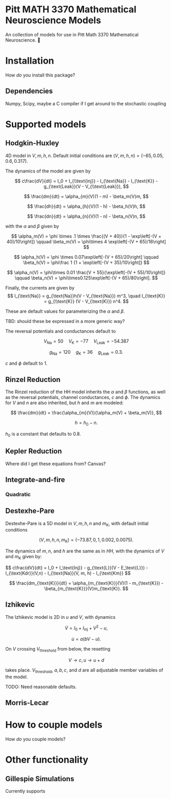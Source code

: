 # Pitt MATH 3370 Mathematical Neuroscience Models

An collection of models for use in Pitt Math 3370 Mathematical Neuroscience. :brain:

# Installation
How *do* you install this package?

## Dependencies

Numpy, Scipy, maybe a C compiler if I get around to the stochastic coupling

# Supported models
## Hodgkin-Huxley
4D model in $V, m, h, n$. Default initial conditions are $(V, m, h, n) = (-65,
0.05, 0.6, 0.317)$. 

The dynamics of the model are given by

$$
c\frac{dV}{dt} = I_0 + I_{\\text{inj}} - I_{\text{Na}} - I_{\text{K}} -
g_{\text{Leak}}(V - V_{\\text{Leak}}),
$$

$$
\frac{dm}{dt} = \alpha_{m}(V)(1 - m) - \beta_m(V)m,
$$

$$
\frac{dh}{dt} = \alpha_{h}(V)(1 - h) - \beta_h(V)h,
$$

$$
\frac{dn}{dt} = \alpha_{n}(V)(1 - n) - \beta_n(V)n,
$$

with the $\alpha$ and $\beta$ given by

$$
\alpha_m(V) = \phi \times .1 \times \frac{(V + 40)}{1 - \exp\left[-(V +
40)/10\right]}
\qquad
\beta_m(V) = \phi\times 4 \exp\left[-(V + 65)/18\right]
$$

$$
\alpha_h(V) = \phi \times 0.07\exp\left[-(V + 65)/20\right]
\qquad 
\beta_h(V) = \phi\frac 1 {1 + \exp\left[-(V + 35)/10\right]}
$$

$$
\alpha_n(V) = \phi\times 0.01 \frac{V + 55}{\exp\left[-(V + 55)/10\right]}
\qquad
\beta_n(V) = \phi\times0.125\exp\left[-(V + 65)/80\right].
$$

Finally, the currents are given by
$$
I_{\text{Na}} = g_{\text{Na}}h(V - V_{\text{Na}}) m^3, 
\quad 
I_{\text{K}} = g_{\\text{K}} (V - V_{\text{K}}) n^4.
$$



These are default values for parameterizing the $\alpha$ and $\beta$. 

TBD: should these be expressed in a more generic way? 

The reversal potentials and conductances default to

$$
V_{\text{Na}} = 50 \quad V_{\text{K}} = -77 \quad V_{\text{Leak}} = -54.387
$$

$$
g_{\text{Na}} = 120 \quad g_{\text{K}} = 36 \quad g_{\text{Leak}} = 0.3.
$$

$c$ and $\phi$ default to 1. 

## Rinzel Reduction

The Rinzel reduction of the HH model inherits the $\alpha$ and $\beta$
functions, as well as the reversal potentials, channel conductances, $c$ and
$\phi$. The dynamics for $V$ and $n$ are also inherited, but $h$ and $m$ are
modeled: 

$$
\frac{dm}{dt} = \frac{\alpha_{m}(V)}{\alpha_m(V) + \beta_m(V)},
$$

$$
h = h_0 - n.
$$

$h_0$ is a constant that defaults to 0.8.

## Kepler Reduction

Where did I get these equations from? Canvas?

## Integrate-and-fire
### Quadratic

## Destexhe-Pare

Destexhe-Pare is a 5D model in $V, m, h, n$ and $m_{\text{K}}$, with default
initial conditions 

$$
(V, m, h, n, m_{\text{K}}) = (-73.87,0,1,0.002,0.0075).
$$

The dynamics of $m, n,$ and $h$ are the same as in $HH$, with the dynamics of
$V$ and $m_{\text{K}}$ given by:

$$
c\frac{dV}{dt} = I_0 + I_\text{Inj}} - g_{\text{L}}(V - E_\text{L}}) -
I_{\text{Kdr}}(V,n) - I_{\text{Na}}(V, m, h) - I_{\text{Km}}
$$

$$
\frac{dm_{\text{K}}}{dt} = \alpha_{m_{\text{K}}}(V)(1 - m_{\text{K}}) - \beta_{m_{\text{K}}}(V)m_{\text{K}}.
$$

## Izhikevic

The Izhikevic model is 2D in $u$ and $V$, with dynamics

$$
\dot V = I_0 + I_{\text{inj}} + V^2 - u,
$$

$$
\dot u = a(bV - u).
$$

On $V$ crossing $V_{\text{threshold}}$ from below, the resetting

$$
V\to c, u \to u + d
$$

takes place. $V_{\text{threshold}}$, $a, b, c$, and $d$ are all adjustable
member variables of the model. 

TODO: Need reasonable defaults.


## Morris-Lecar

# How to couple models
How *do* you couple models?

# Other functionality

## Gillespie Simulations
Currently supports 

